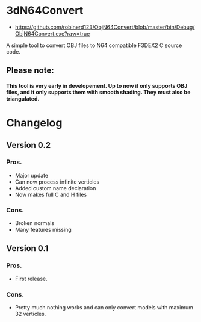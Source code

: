 # 3dN64Convert

* https://github.com/robinerd123/ObjN64Convert/blob/master/bin/Debug/ObjN64Convert.exe?raw=true

A simple tool to convert OBJ files to N64 compatible F3DEX2 C source code.

## Please note:

#### This tool is very early in developement. Up to now it only supports OBJ files, and it only supports them with smooth shading. They must also be triangulated.

# Changelog

## Version 0.2

### Pros.

* Major update
* Can now process infinite verticles
* Added custom name declaration
* Now makes full C and H files

### Cons.

* Broken normals
* Many features missing

## Version 0.1

### Pros.

* First release. 

### Cons.

* Pretty much nothing works and can only convert models with maximum 32 verticles.
